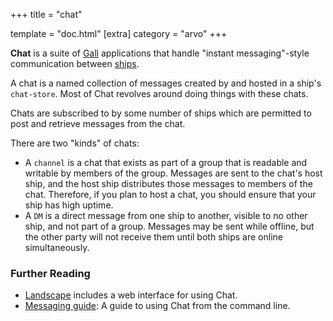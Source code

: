 +++
title = "chat"

template = "doc.html"
[extra]
category = "arvo"
+++

**Chat** is a suite of [Gall](/docs/glossary/gall) applications that handle "instant
messaging"-style communication between [ships](/docs/glossary/ship).

A chat is a named collection of messages created by and hosted in a ship's
`chat-store`. Most of Chat revolves around doing things with these chats.

Chats are subscribed to by some number of ships which are permitted to post and
retrieve messages from the chat.

There are two "kinds" of chats:

 * A `channel` is a chat that exists as part of a group that is readable and writable by
   members of the group. Messages are sent to the chat's host ship, and the host
   ship distributes those messages to members of the chat. Therefore, if you
   plan to host a chat, you should ensure that your ship has high uptime.
 * A `DM` is a direct message from one ship to another, visible to no other
   ship, and not part of a group. Messages may be sent while offline, but the
   other party will not receive them until both ships are online simultaneously.

### Further Reading

- [Landscape](/docs/glossary/landscape) includes a web interface for using Chat.
- [Messaging guide](/using/os/messaging): A guide to
  using Chat from the command line.
